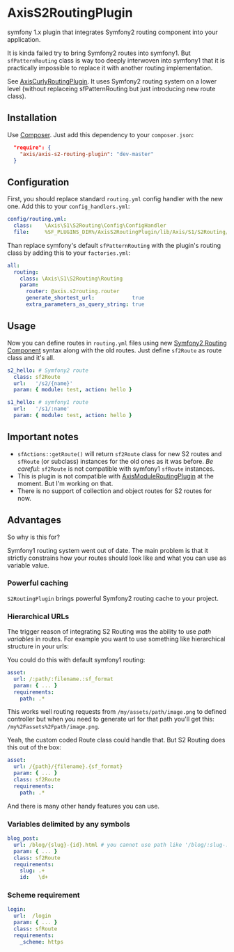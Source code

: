 AxisS2RoutingPlugin
===================

symfony 1.x plugin that integrates Symfony2 routing component into your application.

It is kinda failed try to bring Symfony2 routes into symfony1. But `sfPatternRouting` class is 
way too deeply interwoven into symfony1 that it is practically impossible to replace it with another
routing implementation. 

See [AxisCurlyRoutingPlugin](https://github.com/e1himself/axis-curly-routing-plugin). It uses Symfony2 routing system
on a lower level (without replaceing sfPatternRouting but just introducing new route class).


Installation
------------

Use [Composer](http://getcomposer.org/). Just add this dependency to your `composer.json`:

```json
  "require": {
    "axis/axis-s2-routing-plugin": "dev-master"
  }
```

Configuration
-------------

First, you should replace standard `routing.yml` config handler with the new one.
Add this to your `config_handlers.yml`:

```yaml
config/routing.yml:
  class:    \Axis\S1\S2Routing\Config\ConfigHandler
  file:     %SF_PLUGINS_DIR%/AxisS2RoutingPlugin/lib/Axis/S1/S2Routing/Config/ConfigHandler.php
```

Than replace symfony's default `sfPatternRouting` with the plugin's routing class
by adding this to your `factories.yml`:

```yaml
all:
  routing:
    class: \Axis\S1\S2Routing\Routing
    param:
      router: @axis.s2routing.router
      generate_shortest_url:            true
      extra_parameters_as_query_string: true
```

Usage
-----

Now you can define routes in `routing.yml` files
using new [Symfony2 Routing Component](https://github.com/symfony/Routing) syntax
along with the old routes. Just define `sf2Route` as route class and it's all.

```yaml
s2_hello: # Symfony2 route
  class: sf2Route
  url:   '/s2/{name}'
  param: { module: test, action: hello }

s1_hello: # symfony1 route
  url:   '/s1/:name'
  param: { module: test, action: hello }
```

Important notes
---------------

* `sfActions::getRoute()` will return `sf2Route` class for new S2 routes
  and `sfRoute` (or subclass) instances for the old ones as it was before.
  *Be careful*: `sf2Route` is not compatible with symfony1 `sfRoute` instances.
* This is plugin is not compatible with
  [AxisModuleRoutingPlugin](https://github.com/e1himself/axis-module-routing-plugin)
  at the moment.     But I'm working on that.
* There is no support of collection and object routes for S2 routes for now.

Advantages
----------

So why is this for?

Symfony1 routing system went out of date. The main problem is that it strictly constrains
how your routes should look like and what you can use as variable value.

### Powerful caching

`S2RoutingPlugin` brings powerful Symfony2 routing cache to your project.

### Hierarchical URLs

The trigger reason of integrating S2 Routing was the ability to use *path variables* in routes.
For example you want to use something like hierarchical structure in your urls:

You could do this with default symfony1 routing:
```yaml
asset:
  url: /:path/:filename.:sf_format
  param: { ... }
  requirements:
    path: .*
```

This works well routing requests from `/my/assets/path/image.png` to defined controller
but when you need to generate url for that path you'll get this: `/my%2Fassets%2Fpath/image.png`.

Yeah, the custom coded Route class could handle that. But S2 Routing does this out of the box:
```yaml
asset:
  url: /{path}/{filename}.{sf_format}
  param: { ... }
  class: sf2Route
  requirements:
    path: .*
```
And there is many other handy features you can use.

### Variables delimited by any symbols

```yaml
blog_post:
  url: /blog/{slug}-{id}.html # you cannot use path like '/blog/:slug-:id.html' using symfony1 routing
  param: { ... }
  class: sf2Route
  requirements:
    slug: .+
    id:   \d+
```

### Scheme requirement

```yaml
login:
  url:  /login
  param: { ... }
  class: sfRoute
  requirements:
    _scheme: https
```

